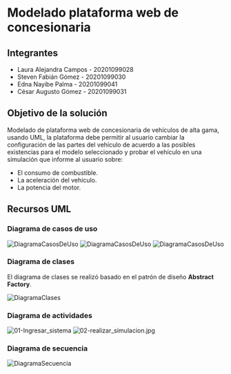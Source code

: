 # Modelado plataforma web de concesionaria

## Integrantes
* Laura Alejandra Campos - 20201099028
* Steven Fabián Gómez - 20201099030
* Edna Nayibe Palma - 20201099041
* César Augusto Gómez - 20201099031

## Objetivo de la solución
Modelado de plataforma web de concesionaria de vehículos de alta gama, usando UML, la plataforma debe permitir al usuario cambiar la configuración de las partes del vehículo de acuerdo a las posibles existencias para el modelo seleccionado y probar el vehículo en una simulación que informe al usuario sobre:
* El consumo de combustible.
* La aceleración del vehículo.
* La potencia del motor.

## Recursos UML

### Diagrama de casos de uso

![DiagramaCasosDeUso](imagenes/DiagramaCasosDeUso.png)
![DiagramaCasosDeUso](imagenes/CU01.png)
![DiagramaCasosDeUso](imagenes/CU02.png)


### Diagrama de clases
El diagrama de clases se realizó basado en el patrón de diseño **Abstract Factory**.

![DiagramaClases](imagenes/DiagramaClases.png)

### Diagrama de actividades
![01-Ingresar_sistema](imagenes/01-Ingresar_sistema.jpg)
![02-realizar_simulacion.jpg](imagenes/02-realizar_simulacion.jpg)

### Diagrama de secuencia

![DiagramaSecuencia](imagenes/DiagramaSecuencia.png)
